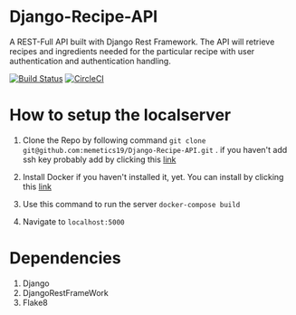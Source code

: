 # Django-Recipe-API

A REST-Full API built with Django Rest Framework. The API will retrieve recipes and ingredients needed for the particular recipe with user authentication and authentication handling. 


[![Build Status](https://travis-ci.com/memetics19/Django-Recipe-API.svg?branch=master)](https://travis-ci.com/memetics19/Django-Recipe-API)
[![CircleCI](https://circleci.com/gh/circleci/circleci-docs.svg?style=svg)](https://cirrus-ci.com/build/6236223771508736)

# How to setup the localserver 

1. Clone the Repo by following command
  `git clone git@github.com:memetics19/Django-Recipe-API.git` .
  if you haven't add ssh key probably add by clicking this <a href = "https://help.github.com/en/github/authenticating-to-github/connecting-to-github-with-ssh">link</a>

2. Install Docker if you haven't installed it, yet. You can install by clicking this  <a href="https://www.docker.com/">link</a>

3. Use this command to run the server
   `docker-compose build`

4. Navigate to `localhost:5000`


# Dependencies

1. Django 
2. DjangoRestFrameWork
3. Flake8
